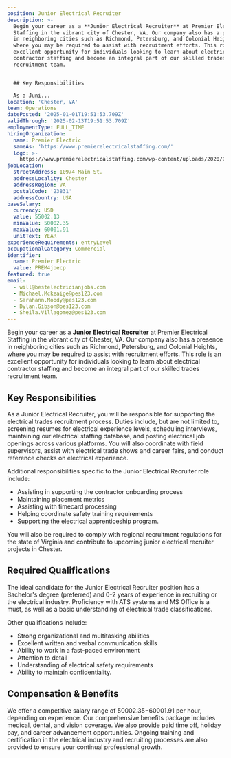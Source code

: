 ```yaml
---
position: Junior Electrical Recruiter
description: >-
  Begin your career as a **Junior Electrical Recruiter** at Premier Electrical
  Staffing in the vibrant city of Chester, VA. Our company also has a presence
  in neighboring cities such as Richmond, Petersburg, and Colonial Heights,
  where you may be required to assist with recruitment efforts. This role is an
  excellent opportunity for individuals looking to learn about electrical
  contractor staffing and become an integral part of our skilled trades
  recruitment team.


  ## Key Responsibilities

  As a Juni...
location: 'Chester, VA'
team: Operations
datePosted: '2025-01-01T19:51:53.709Z'
validThrough: '2025-02-13T19:51:53.709Z'
employmentType: FULL_TIME
hiringOrganization:
  name: Premier Electric
  sameAs: 'https://www.premierelectricalstaffing.com/'
  logo: >-
    https://www.premierelectricalstaffing.com/wp-content/uploads/2020/05/Premier-Electrical-Staffing-logo.png
jobLocation:
  streetAddress: 10974 Main St.
  addressLocality: Chester
  addressRegion: VA
  postalCode: '23831'
  addressCountry: USA
baseSalary:
  currency: USD
  value: 55002.13
  minValue: 50002.35
  maxValue: 60001.91
  unitText: YEAR
experienceRequirements: entryLevel
occupationalCategory: Commercial
identifier:
  name: Premier Electric
  value: PREM4joecp
featured: true
email:
  - will@bestelectricianjobs.com
  - Michael.Mckeaige@pes123.com
  - Sarahann.Moody@pes123.com
  - Dylan.Gibson@pes123.com
  - Sheila.Villagomez@pes123.com
---
```




Begin your career as a **Junior Electrical Recruiter** at Premier Electrical Staffing in the vibrant city of Chester, VA. Our company also has a presence in neighboring cities such as Richmond, Petersburg, and Colonial Heights, where you may be required to assist with recruitment efforts. This role is an excellent opportunity for individuals looking to learn about electrical contractor staffing and become an integral part of our skilled trades recruitment team.

## Key Responsibilities
As a Junior Electrical Recruiter, you will be responsible for supporting the electrical trades recruitment process. Duties include, but are not limited to, screening resumes for electrical experience levels, scheduling interviews, maintaining our electrical staffing database, and posting electrical job openings across various platforms. You will also coordinate with field supervisors, assist with electrical trade shows and career fairs, and conduct reference checks on electrical experience. 

Additional responsibilities specific to the Junior Electrical Recruiter role include:

- Assisting in supporting the contractor onboarding process
- Maintaining placement metrics
- Assisting with timecard processing
- Helping coordinate safety training requirements
- Supporting the electrical apprenticeship program.

You will also be required to comply with regional recruitment regulations for the state of Virginia and contribute to upcoming junior electrical recruiter projects in Chester.

## Required Qualifications
The ideal candidate for the Junior Electrical Recruiter position has a Bachelor's degree (preferred) and 0-2 years of experience in recruiting or the electrical industry. Proficiency with ATS systems and MS Office is a must, as well as a basic understanding of electrical trade classifications. 

Other qualifications include:

- Strong organizational and multitasking abilities
- Excellent written and verbal communication skills
- Ability to work in a fast-paced environment
- Attention to detail
- Understanding of electrical safety requirements
- Ability to maintain confidentiality.

## Compensation & Benefits
We offer a competitive salary range of $50002.35-$60001.91 per hour, depending on experience. Our comprehensive benefits package includes medical, dental, and vision coverage. We also provide paid time off, holiday pay, and career advancement opportunities. Ongoing training and certification in the electrical industry and recruiting processes are also provided to ensure your continual professional growth.
